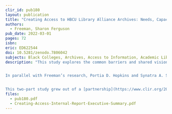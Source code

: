 ```yaml
---
clir_id: pub180
layout: publication
title: "Creating Access to HBCU Library Alliance Archives: Needs, Capacity, and Technical Planning"
authors: 
  - Freeman, Sharon Ferguson
pub_date: 2022-03-01
pages: 72
isbn: 
eric: ED622544 
doi: 10.5281/zenodo.7806042
subjects: Black Colleges, Archives, Access to Information, Academic Libraries, Educational Needs, COVID-19, Pandemics, Values, Aspiration, Barriers, African Americans, African American History, African American Community, Civil Rights, Churches, African Culture, Educational History
description: "This study explores the common barriers and shared visions for creating access to archival collections held by libraries at Historically Black Colleges and Universities (HBCUs). One of few reports that document the needs of HBCU libraries as they relate to archives and special collections, it is based on a series of online focus groups that author Sharon Ferguson Freeman facilitated with HBCU library directors and deans in 2021. The study provides insight into the significance of special and archival collections for HBCU librar­ies and their communities; the management and capacity of archives and special collections; and these libraries’ values, priorities, needs, and aspirations. The findings also reveal information related to the impact of the COVID-19 pandemic on HBCUs and broader topics of significance that were not anticipated when the project began.


In parallel with Freeman’s research, Portia D. Hopkins and Synatra A. Smith conducted a series of interviews with staff working at five HBCUs, investigating their libraries’ unique priorities, resources, and work processes. Smith and Hopkins prepared an internal report with a detailed set of strategic and technical recommendations for the HBCU Library Alliance. An executive summary of their findings is appended to the report and available separately as a [separate download](https://zenodo.org/record/7806042/files/pub173addendum.pdf?download=1).


This two-part study grew out of a [partnership](https://www.clir.org/2019/07/clir-and-hbcu-library-alliance-form-national-partnership/) formalized in 2019 between the HBCU Library Alliance and CLIR, and a 2020 Mellon Foundation grant for a study to inform a sustainable shared infrastructure for creating access to HBCU Library Alliance members’ archival collections."
files:
  - pub180.pdf
  - Creating-Access-Internal-Report-Executive-Summary.pdf
---
```

